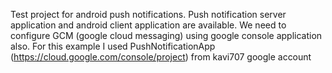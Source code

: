 Test project for android push notifications. 
Push notification server application and android client application are available. We need to configure GCM (google cloud messaging) using google console application also. 
For this example I used PushNotificationApp (https://cloud.google.com/console/project) from kavi707 google account
